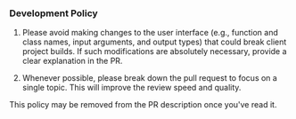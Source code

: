 ### Development Policy

1. Please avoid making changes to the user interface (e.g., function and class names, input arguments, and output types) that could break client project builds. If such modifications are absolutely necessary, provide a clear explanation in the PR.

2. Whenever possible, please break down the pull request to focus on a single topic. This will improve the review speed and quality.

This policy may be removed from the PR description once you've read it.
